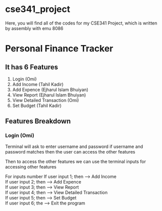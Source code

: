 # cse341_project
Here, you will find all of the codes for my CSE341 Project, which is written by assembly with emu 8086

#  Personal Finance Tracker
## It has 6 Features

1. Login (Omi)
2. Add Income (Tahil Kadir)
3. Add Expence (Ejharul Islam Bhuiyan)
4. View Report (Ejharul Islam Bhuiyan)
5. View Detailed Transaction (Omi)
6. Set Budget (Tahil Kadir)

## Features Breakdown
### Login (Omi)
Terminal will ask to enter username and password
if username and password matches then the user can access the other features

Then to access the other features we can use the terminal inputs for accessing other features <br>

For inputs number
If user input 1; then --> Add Income <br>
If user input 2; then --> Add Expence <br>
If user input 3; then --> View Report<br>
If user input 4; then --> View Detailed Transaction <br>
If user input 5; then --> Set Budget<br>
If user input 6; the --> Exit the program
